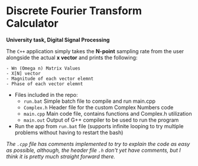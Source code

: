 

# Discrete Fourier Transform Calculator
**University task, Digital Signal Processing**  

The `C++` application simply takes the **N-point** sampling rate from the user alongside the actual **x vector** and prints the following:

	- Wn (Omega n) Matrix Values
	- X[N] vector
	- Magnitude of each vector elemnt
	- Phase of each vector elemnt
 - Files included in the repo:
	 - `run.bat` Simple batch file to compile and run main.cpp
	 - `Complex.h` Header file for the custom Complex Numbers code
	 - `main.cpp`	Main code file, contains functions and Complex.h utilization
	 - `main.out` Output of G++ compiler to be used to run the program
 - Run the app from `run.bat` file (supports infinite looping to try multiple problems without having to restart the bash)

*The `.cpp` file has comments implemented to try to explain the code as easy as possible, although, the header file `.h` don't yet have comments, but I think it is pretty much straight forward there.*
